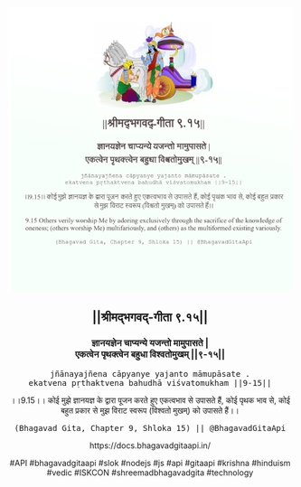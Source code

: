 <img src="../../asset/BG_9_15.png"/>
<center><h2>||श्रीमद्‍भगवद्‍-गीता ९.१५||</h2>
<h3>ज्ञानयज्ञेन चाप्यन्ये यजन्तो मामुपासते |<br/>एकत्वेन पृथक्त्वेन बहुधा विश्वतोमुखम् ||९-१५||</h3>
<pre>jñānayajñena cāpyanye yajanto māmupāsate .<br/>ekatvena pṛthaktvena bahudhā viśvatomukham ||9-15||</pre>
<p>।।9.15।। कोई मुझे ज्ञानयज्ञ के द्वारा पूजन करते हुए एकत्वभाव से उपासते हैं, कोई पृथक भाव से, कोई बहुत प्रकार से मुझ विराट स्वरूप (विश्वतो मुखम्) को उपासते हैं।।</p>
<pre>(Bhagavad Gita, Chapter 9, Shloka 15) || @BhagavadGitaApi</pre><p>https://docs.bhagavadgitaapi.in/</p><p>#API #bhagavadgitaapi #slok #nodejs #js #api #gitaapi #krishna #hinduism #vedic #ISKCON #shreemadbhagavadgita #technology</p></center>